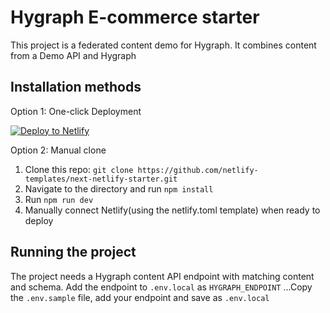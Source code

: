 # Hygraph E-commerce starter 
This project is a federated content demo for Hygraph. It combines content from a Demo API and Hygraph

## Installation methods

Option 1: One-click Deployment 

[![Deploy to Netlify](https://www.netlify.com/img/deploy/button.svg)](https://app.netlify.com/start/deploy?repository=https://github.com/brob/hygraph-next-commerce-starter)

Option 2: Manual clone

1. Clone this repo: ```git clone https://github.com/netlify-templates/next-netlify-starter.git```
2. Navigate to the directory and run ```npm install```
3. Run ```npm run dev```
4. Manually connect Netlify(using the netlify.toml template) when ready to deploy

## Running the project

The project needs a Hygraph content API endpoint with matching content and schema. Add the endpoint to `.env.local` as `HYGRAPH_ENDPOINT`
...Copy the `.env.sample` file, add your endpoint and save as `.env.local`